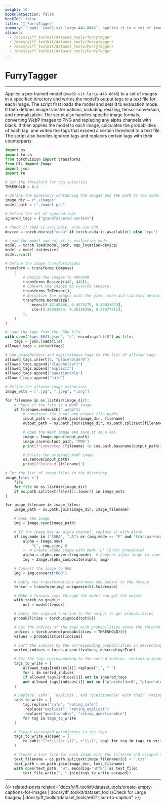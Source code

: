 ```yaml
---
weight: 10
bookFlatSection: false
bookToC: false
title: "🐍 FurryTagger"
summary: "Loads `eva02-vit-large-448-8046`, applies it to a set of images in a specified directory, and write the model’s output tags to a text file for each image."
aliases:
  - /docs/yiff_toolkit/dataset_tools/furrytagger
  - /docs/yiff_toolkit/dataset_tools/furrytagger/
  - /docs/yiff_toolkit/dataset_tools/FurryTagger/
  - /docs/yiff_toolkit/dataset_tools/FurryTagger
---
```


<!--markdownlint-disable MD025 -->

# FurryTagger

---

Applies a pre-trained model (`eva02-vit-large-448-8046`) to a set of images in a specified directory and writes the model’s output tags to a text file for each image. The script first loads the model and sets it to evaluation mode. It then defines image transformations, including resizing, tensor conversion, and normalization. The script also handles specific image formats, converting WebP images to PNG and replacing any alpha channels with black. It then applies the model to each image, calculates the probabilities of each tag, and writes the tags that exceed a certain threshold to a text file. The script also handles ignored tags and replaces certain tags with their counterparts.

```python
import os
import torch
from torchvision import transforms
from PIL import Image
import json
import re

# Set the threshold for tag selection
THRESHOLD = 0.3

# Define the directory containing the images and the path to the model
image_dir = r"./images"
model_path = r"./model.pth"

# Define the set of ignored tags
ignored_tags = {"grandfathered content"}

# Check if CUDA is available, else use CPU
device = torch.device("cuda" if torch.cuda.is_available() else "cpu")

# Load the model and set it to evaluation mode
model = torch.load(model_path, map_location=device)
model = model.to(device)
model.eval()

# Define the image transformations
transform = transforms.Compose(
    [
        # Resize the images to 448x448
        transforms.Resize((448, 448)),
        # Convert the images to PyTorch tensors
        transforms.ToTensor(),
        # Normalize the images with the given mean and standard deviation
        transforms.Normalize(
            mean=[0.48145466, 0.4578275, 0.40821073],
            std=[0.26862954, 0.26130258, 0.27577711],
        ),
    ]
)

# Load the tags from the JSON file
with open("tags_8041.json", "r", encoding="utf8") as file:
    tags = json.load(file)
allowed_tags = sorted(tags)

# Add placeholders and explicitness tags to the list of allowed tags
allowed_tags.insert(0, "placeholder0")
allowed_tags.append("placeholder1")
allowed_tags.append("explicit")
allowed_tags.append("questionable")
allowed_tags.append("safe")

# Define the allowed image extensions
image_exts = [".jpg", ".jpeg", ".png"]

for filename in os.listdir(image_dir):
    # Check if the file is a WebP image
    if filename.endswith(".webp"):
        # Construct the input and output file paths
        input_path = os.path.join(image_dir, filename)
        output_path = os.path.join(image_dir, os.path.splitext(filename)[0] + ".png")

        # Open the WebP image and save it as a PNG
        image = Image.open(input_path)
        image.save(output_path, "PNG")
        print(f"Converted {filename} to {os.path.basename(output_path)}")

        # Delete the original WebP image
        os.remove(input_path)
        print(f"Deleted {filename}")

# Get the list of image files in the directory
image_files = [
    file
    for file in os.listdir(image_dir)
    if os.path.splitext(file)[1].lower() in image_exts
]

for image_filename in image_files:
    image_path = os.path.join(image_dir, image_filename)

    # Open the image
    img = Image.open(image_path)

    # If the image has an alpha channel, replace it with black
    if img.mode in ("RGBA", "LA") or (img.mode == "P" and "transparency" in img.info):
        alpha = Image.new(
            "L", img.size, 0
        )  # Create alpha image with mode 'L' (8-bit grayscale)
        alpha = alpha.convert(img.mode)  # Convert alpha image to same mode as img
        img = Image.alpha_composite(alpha, img)

    # Convert the image to RGB
    img = img.convert("RGB")

    # Apply the transformations and move the tensor to the device
    tensor = transform(img).unsqueeze(0).to(device)

    # Make a forward pass through the model and get the output
    with torch.no_grad():
        out = model(tensor)

    # Apply the sigmoid function to the output to get probabilities
    probabilities = torch.sigmoid(out[0])

    # Get the indices of the tags with probabilities above the threshold
    indices = torch.where(probabilities > THRESHOLD)[0]
    values = probabilities[indices]

    # Sort the indices by the corresponding probabilities in descending order
    sorted_indices = torch.argsort(values, descending=True)

    # Get the tags corresponding to the sorted indices, excluding ignored tags and replacing underscores with spaces
    tags_to_write = [
        allowed_tags[indices[i]].replace("_", " ")
        for i in sorted_indices
        if allowed_tags[indices[i]] not in ignored_tags
        and allowed_tags[indices[i]] not in ("placeholder0", "placeholder1")
    ]

    # Replace 'safe', 'explicit', and 'questionable' with their 'rating_' counterparts
    tags_to_write = [
        tag.replace("safe", "rating_safe")
        .replace("explicit", "rating_explicit")
        .replace("questionable", "rating_questionable")
        for tag in tags_to_write
    ]

    # Escape unescaped parentheses in the tags
    tags_to_write_escaped = [
        re.sub(r"(?<!\\)(\(|\))", r"\\\1", tag) for tag in tags_to_write
    ]

    # Create a text file for each image with the filtered and escaped tags
    text_filename = os.path.splitext(image_filename)[0] + ".txt"
    text_path = os.path.join(image_dir, text_filename)
    with open(text_path, "w", encoding="utf8") as text_file:
        text_file.write(", ".join(tags_to_write_escaped))
```

---

<!--
HUGO_SEARCH_EXCLUDE_START
-->
{{< related-posts related="docs/yiff_toolkit/dataset_tools/create-empty-captions-for-images | docs/yiff_toolkit/dataset_tools/Check for Large Images/ | docs/yiff_toolkit/dataset_tools/e621-json-to-caption" >}}
<!--
HUGO_SEARCH_EXCLUDE_END
-->
